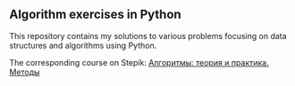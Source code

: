 ## Algorithm exercises in Python

This repository contains my solutions to various problems focusing on data structures and algorithms using Python.

The corresponding course on Stepik:
[Алгоритмы: теория и практика. Методы](https://stepik.org/course/217)